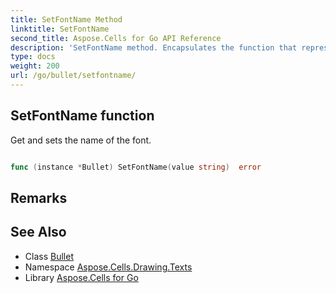 ```yaml
---
title: SetFontName Method 
linktitle: SetFontName
second_title: Aspose.Cells for Go API Reference
description: 'SetFontName method. Encapsulates the function that represents setfontname in Go.'
type: docs
weight: 200
url: /go/bullet/setfontname/
---
```


## SetFontName function

Get and sets the name of the font.

```go

func (instance *Bullet) SetFontName(value string)  error

```

## Remarks


## See Also

* Class [Bullet](../)
* Namespace [Aspose.Cells.Drawing.Texts](../../)
* Library [Aspose.Cells for Go](../../../)
